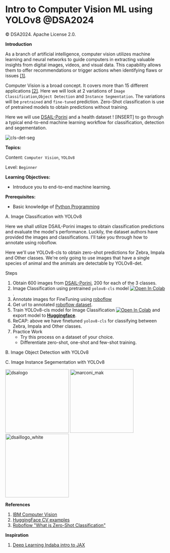 # Intro to Computer Vision ML using YOLOv8 @DSA2024

© DSA2024. Apache License 2.0.

**Introduction**

As a branch of artificial intelligence, computer vision utilizes machine learning and neural networks to guide computers in extracting valuable insights from digital images, videos, and visual data. This capability allows them to offer recommendations or trigger actions when identifying flaws or issues [[1]](https://www.ibm.com/topics/computer-vision).

Computer Vision is a broad concept. It covers more than 15 different applications [[2]](https://huggingface.co/datasets). Here we will look at 2 variations of `Image Classification`,`Object Detection` and `Instance Segmentation`. The variations will be `pretrained` and `fine-tuned` prediction. Zero-Shot classification is use of pretrained models to obtain predictions without training.

Here we will use [DSAIL-Porini](https://data.mendeley.com/datasets/6mhrhn7rxc/6) and a health dataset ! [INSERT] to go through a typical end-to-end machine learning workflow for classification, detection and segementation.


![cls-det-seg](https://github.com/Marconi-Lab/dsa_2024/assets/54037190/2692c40b-591e-4a77-b700-04d51e055b71)

**Topics:**

Content: `Computer Vision`, `YOLOv8`

Level: `Beginner`

**Learning Objectives:**
- Introduce you to end-to-end machine learning.

**Prerequisites:**
- Basic knowledge of [Python Programming](https://ocw.mit.edu/courses/6-0001-introduction-to-computer-science-and-programming-in-python-fall-2016/)


<!-- #region -->
A. Image Classification with YOLOv8

Here we shall utilize DSAIL-Porini images to obtain classification predictions and evaluate the model's performance. Luckily, the dataset authors have provided the images and classifications. I'll take you through how to annotate using roboflow.


Here we'll use YOLOv8-cls to obtain zero-shot predictions for Zebra, Impala and Other classes. We're only going to use images that have a single species of animal and the animals are detectable by YOLOv8-det.

Steps
1. Obtain 600 images from [DSAIL-Porini](https://data.mendeley.com/datasets/6mhrhn7rxc/6), 200 for each of the 3 classes.
2. Image Classification using pretrained `yolov8-cls` model <a target="_blank" href="https://colab.research.google.com/github/https://colab.research.google.com/github/Marconi-Lab/dsa_2024/blob/yuri/dsa2024_yolov8_classification_zero_shot.ipynb"><img src="https://colab.research.google.com/assets/colab-badge.svg" alt="Open In Colab"/></a>.
3. Annotate images for FineTuning using [roboflow](https://app.roboflow.com/)
4. Get url to annotated [roboflow dataset](https://app.roboflow.com/ds/U8eETZqOAo?key=9AAIElFVFm).
5. Train YOLOv8-cls model for Image Classification <a target="_blank" href="https://colab.research.google.com/github/Marconi-Lab/dsa_2024/blob/yuri/dsa2024-yolov8-classification-training.ipynb"><img src="https://colab.research.google.com/assets/colab-badge.svg" alt="Open In Colab"/></a> and export model to [**Huggingface**](https://huggingface.co/). 
6. ReCAP: above we have finetuned `yolov8-cls` for classifying between Zebra, Impala and Other classes.
7. Practice Work
   - Try this process on a dataset of your choice.
   - Differentiate zero-shot, one-shot and few-shot training.
<!-- #endregion -->

B. Image Object Detection with YOLOv8

C. Image Instance Segementation with YOLOv8

<img src="https://github.com/Marconi-Lab/dsa_2024/assets/54037190/5218314b-a836-499c-b5a9-1b38bd9b75a4" alt="dsalogo" width="200"/>
<img src="https://github.com/Marconi-Lab/dsa_2024/assets/54037190/5cfd6bdc-c1e3-437f-ac65-76e76f38a8bb" alt="marconi_mak" width="200"/>
<img src="https://github.com/Marconi-Lab/dsa_2024/assets/54037190/cfdf77dc-22de-40de-a31d-701e106b2a53" alt="dsaillogo_white" width="200"/>


**References**

1. [IBM Computer Vision](https://www.ibm.com/topics/computer-vision)
2. [HuggingFace CV examples](https://huggingface.co/datasets)
3. [Roboflow "What is Zero-Shot Classification"](https://blog.roboflow.com/what-is-zero-shot-classification/#:~:text=Zero%2Dshot%20classification%20models%20are,CLIP)

**Inspiration**

1. [Deep Learning Indaba intro to JAX](https://github.com/deep-learning-indaba/indaba-pracs-2022/blob/main/practicals/Introduction_to_ML_using_JAX.ipynb)
